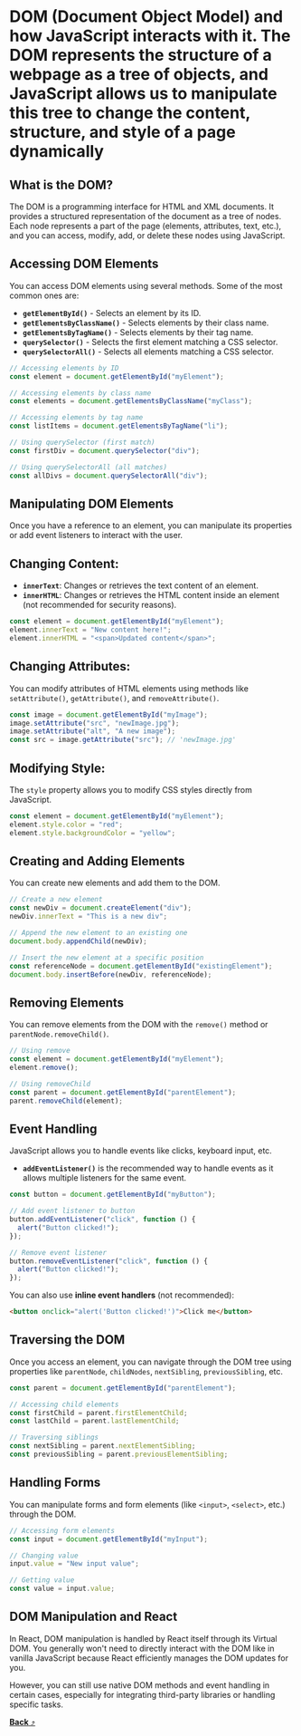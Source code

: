# **DOM (Document Object Model)** and how JavaScript interacts with it. The DOM represents the structure of a webpage as a tree of objects, and JavaScript allows us to manipulate this tree to change the content, structure, and style of a page dynamically

## **What is the DOM?**

The DOM is a programming interface for HTML and XML documents. It provides a structured representation of the document as a tree of nodes. Each node represents a part of the page (elements, attributes, text, etc.), and you can access, modify, add, or delete these nodes using JavaScript.

## **Accessing DOM Elements**

You can access DOM elements using several methods. Some of the most common ones are:

- **`getElementById()`** - Selects an element by its ID.
- **`getElementsByClassName()`** - Selects elements by their class name.
- **`getElementsByTagName()`** - Selects elements by their tag name.
- **`querySelector()`** - Selects the first element matching a CSS selector.
- **`querySelectorAll()`** - Selects all elements matching a CSS selector.

```javascript
// Accessing elements by ID
const element = document.getElementById("myElement");

// Accessing elements by class name
const elements = document.getElementsByClassName("myClass");

// Accessing elements by tag name
const listItems = document.getElementsByTagName("li");

// Using querySelector (first match)
const firstDiv = document.querySelector("div");

// Using querySelectorAll (all matches)
const allDivs = document.querySelectorAll("div");
```

## **Manipulating DOM Elements**

Once you have a reference to an element, you can manipulate its properties or add event listeners to interact with the user.

## **Changing Content:**

- **`innerText`**: Changes or retrieves the text content of an element.
- **`innerHTML`**: Changes or retrieves the HTML content inside an element (not recommended for security reasons).

```javascript
const element = document.getElementById("myElement");
element.innerText = "New content here!";
element.innerHTML = "<span>Updated content</span>";
```

## **Changing Attributes:**

You can modify attributes of HTML elements using methods like `setAttribute()`, `getAttribute()`, and `removeAttribute()`.

```javascript
const image = document.getElementById("myImage");
image.setAttribute("src", "newImage.jpg");
image.setAttribute("alt", "A new image");
const src = image.getAttribute("src"); // 'newImage.jpg'
```

## **Modifying Style:**

The `style` property allows you to modify CSS styles directly from JavaScript.

```javascript
const element = document.getElementById("myElement");
element.style.color = "red";
element.style.backgroundColor = "yellow";
```

## **Creating and Adding Elements**

You can create new elements and add them to the DOM.

```javascript
// Create a new element
const newDiv = document.createElement("div");
newDiv.innerText = "This is a new div";

// Append the new element to an existing one
document.body.appendChild(newDiv);

// Insert the new element at a specific position
const referenceNode = document.getElementById("existingElement");
document.body.insertBefore(newDiv, referenceNode);
```

## **Removing Elements**

You can remove elements from the DOM with the `remove()` method or `parentNode.removeChild()`.

```javascript
// Using remove
const element = document.getElementById("myElement");
element.remove();

// Using removeChild
const parent = document.getElementById("parentElement");
parent.removeChild(element);
```

## **Event Handling**

JavaScript allows you to handle events like clicks, keyboard input, etc.

- **`addEventListener()`** is the recommended way to handle events as it allows multiple listeners for the same event.

```javascript
const button = document.getElementById("myButton");

// Add event listener to button
button.addEventListener("click", function () {
  alert("Button clicked!");
});

// Remove event listener
button.removeEventListener("click", function () {
  alert("Button clicked!");
});
```

You can also use **inline event handlers** (not recommended):

```html
<button onclick="alert('Button clicked!')">Click me</button>
```

## **Traversing the DOM**

Once you access an element, you can navigate through the DOM tree using properties like `parentNode`, `childNodes`, `nextSibling`, `previousSibling`, etc.

```javascript
const parent = document.getElementById("parentElement");

// Accessing child elements
const firstChild = parent.firstElementChild;
const lastChild = parent.lastElementChild;

// Traversing siblings
const nextSibling = parent.nextElementSibling;
const previousSibling = parent.previousElementSibling;
```

## **Handling Forms**

You can manipulate forms and form elements (like `<input>`, `<select>`, etc.) through the DOM.

```javascript
// Accessing form elements
const input = document.getElementById("myInput");

// Changing value
input.value = "New input value";

// Getting value
const value = input.value;
```

## **DOM Manipulation and React**

In React, DOM manipulation is handled by React itself through its Virtual DOM. You generally won't need to directly interact with the DOM like in vanilla JavaScript because React efficiently manages the DOM updates for you.

However, you can still use native DOM methods and event handling in certain cases, especially for integrating third-party libraries or handling specific tasks.

[**Back** ⤴️](https://github.com/Stei-ITstudents/Javascript-Concepts_Before-ReactJs/tree/main#readme)
